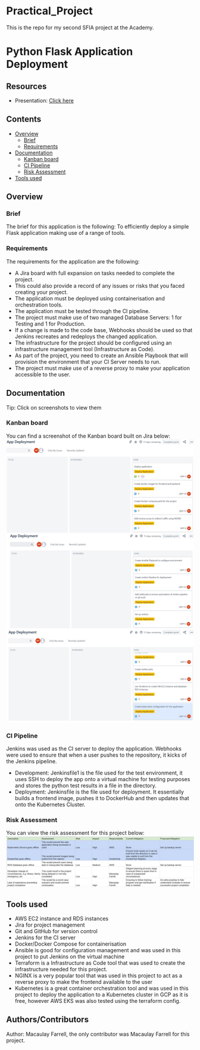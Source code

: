 # Practical_Project
This is the repo for my second SFIA project at the Academy.
# Python Flask Application Deployment 
## Resources
* Presentation: [Click here](https://docs.google.com/presentation/d/1NJpYo0K-EeJBOkFFINH8T6LNguUHpQIr4U6fiexdNcs/edit?usp=sharing)
## Contents 
* [Overview](#overview)
   * [Brief](#brief)
   * [Requirements](#requirements)
* [Documentation](#documentation)
   * [Kanban board](#kanban-board)
   * [CI Pipeline](#ci-pipeline)
   * [Risk Assessment](#risk-assessment)
* [Tools used](#tools-used)
## Overview
### Brief
The brief for this application is the following: To efficiently deploy a simple Flask application making use of a range of tools. 
### Requirements
The requirements for the application are the following:
- A Jira board with full expansion on tasks needed to complete the project.
- This could also provide a record of any issues or risks that you faced creating your project.
- The application must be deployed using containerisation and orchestration tools.
- The application must be tested through the CI pipeline.
- The project must make use of two managed Database Servers: 1 for Testing and 1 for Production.
- If a change is made to the code base, Webhooks should be used so that Jenkins recreates and redeploys the changed application.
- The infrastructure for the project should be configured using an infrastructure management tool (Infrastructure as Code).
- As part of the project, you need to create an Ansible Playbook that will provision the environment that your CI Server needs to run.
- The project must make use of a reverse proxy to make your application accessible to the user.

## Documentation
Tip: Click on screenshots to view them
### Kanban board 
You can find a screenshot of the Kanban board built on Jira below:
![shot-1](images/jira-1.JPG)
![shot-2](images/jira-2.JPG)
![shot-3](images/jira-3.JPG)

### CI Pipeline
Jenkins was used as the CI server to deploy the application. Webhooks were used to ensure that when a user pushes to the repository, it kicks of the Jenkins pipeline.
- Development: Jenkinsfile1 is the file used for the test environment, it uses SSH to deploy the app onto a virtual machine for testing purposes and stores the python test results in a file in the directory. 
- Deployment: Jenkinsfile is the file used for deployment. It essentially builds a frontend image, pushes it to DockerHub and then updates that onto the Kubernetes Cluster. 
### Risk Assessment
You can view the risk assessment for this project below:
![risks](images/risk-assessment.JPG)

## Tools used
- AWS EC2 instance and RDS instances 
- Jira for project management 
- Git and GitHub for version control
- Jenkins for the CI server
- Docker/Docker Compose for containerisation
- Ansible is good for configuration management and was used in this project to put Jenkins on the virtual machine
- Terraform is a Infrastructure as Code tool that was used to create the infrastructure needed for this project. 
- NGINX is a very popular tool that was used in this project to act as a reverse proxy to make the frontend available to the user
- Kubernetes is a great container orchestration tool and was used in this project to deploy the application to a Kubernetes cluster in GCP as it is free, however AWS EKS was also tested using the terraform config. 
## Authors/Contributors
Author: Macaulay Farrell, the only contributor was Macaulay Farrell for this project.

